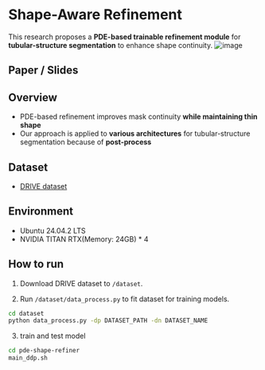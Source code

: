 # Shape-Aware Refinement
This research proposes a **PDE-based trainable refinement module** for **tubular-structure segmentation** to enhance shape continuity.
![image](https://github.com/user-attachments/assets/3865efd2-732f-470a-9b96-36f107b2e5c5)

## Paper / Slides

## Overview
- PDE-based refinement improves mask continuity **while maintaining thin shape**
- Our approach is applied to **various architectures** for tubular-structure segmentation because of **post-process**

## Dataset
- [DRIVE dataset](https://github.com/zhengyuan-liu/Retinal-Vessel-Segmentation/tree/master/DRIVE)

## Environment
- Ubuntu 24.04.2 LTS
- NVIDIA TITAN RTX(Memory: 24GB) * 4

## How to run
1. Download DRIVE dataset to `/dataset`.

2. Run `/dataset/data_process.py` to fit dataset for training models.
```bash
cd dataset
python data_process.py -dp DATASET_PATH -dn DATASET_NAME
```

3. train and test model
```bash
cd pde-shape-refiner
main_ddp.sh
```